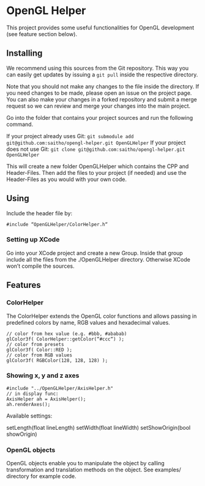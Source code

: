 # OpenGL Helper

This project provides some useful functionalities for OpenGL development (see feature section below).

## Installing

We recommend using this sources from the Git repository. This way you can easily get updates by issuing a `git pull` inside the respective directory.

Note that you should not make any changes to the file inside the directory. If you need changes to be made, please open an issue on the project page. You can also make your changes in a forked repository and submit a merge request so we can review and merge your changes into the main project.

Go into the folder that contains your project sources and run the following command.

If your project already uses Git:
`git submodule add git@github.com:saitho/opengl-helper.git OpenGLHelper`
If your project does not use Git:
`git clone git@github.com:saitho/opengl-helper.git OpenGLHelper`

This will create a new folder OpenGLHelper which contains the CPP and Header-Files. Then add the files to your project (if needed) and use the Header-Files as you would with your own code.

## Using

Include the header file by:

```
#include “OpenGLHelper/ColorHelper.h“
```

### Setting up XCode

Go into your XCode project and create a new Group. Inside that group include all the files from the ./OpenGLHelper directory. Otherwise XCode won’t compile the sources.

## Features

### ColorHelper

The ColorHelper extends the OpenGL color functions and allows passing in predefined colors by name, RGB values and hexadecimal values.

```
// color from hex value (e.g. #bbb, #ababab)
glColor3f( ColorHelper::getColor(“#ccc“) );
// color from presets
glColor3f( Color::RED );
// color from RGB values
glColor3f( RGBColor(128, 128, 128) );
```

### Showing x, y and z axes

```
#include "../OpenGLHelper/AxisHelper.h"
// in display func:
AxisHelper ah = AxisHelper();
ah.renderAxes();
```

Available settings:

setLength(float lineLength)
setWidth(float lineWidth)
setShowOrigin(bool showOrigin)

### OpenGL objects

OpenGL objects enable you to manipulate the object by calling transformation and translation methods on the object. See examples/ directory for example code.
